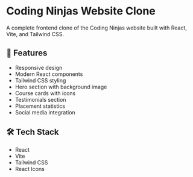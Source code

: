# Coding Ninjas Website Clone

A complete frontend clone of the Coding Ninjas website built with React, Vite, and Tailwind CSS.

## 🚀 Features

- Responsive design
- Modern React components
- Tailwind CSS styling
- Hero section with background image
- Course cards with icons
- Testimonials section
- Placement statistics
- Social media integration

## 🛠️ Tech Stack

- React
- Vite
- Tailwind CSS
- React Icons
